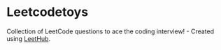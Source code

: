 # Leetcodetoys
Collection of LeetCode questions to ace the coding interview! - Created using [LeetHub](https://github.com/QasimWani/LeetHub).
